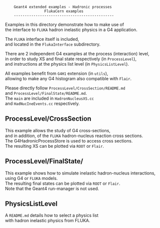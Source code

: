 
        Geant4 extended examples - Hadronic processes
                      FlukaCern examples
        ----------------------------------------------

 Examples in this directory demonstrate how to make use of  
 the interface to `FLUKA` hadron inelastic physics in a G4 application.  
 
 The `FLUKA` interface itself is included,   
 and located in the `FlukaInterface` subdirectory.    
   
 There are 2 independent G4 examples at the process (interaction) level,   
 in order to study XS and final state respectively (in `ProcessLevel`),   
 and instructions at the physics list level (in `PhysicsListLevel`).  
 
 All examples benefit from `G4H1` extension (in `utils`),   
 allowing to make any G4 histogram also compatible with `Flair`.  
 
 Please directly follow `ProcessLevel/CrossSection/README.md`    
 and `ProcessLevel/FinalState/README.md`.  
 The `main` are included in `HadronNucleusXS.cc`   
 and `HadNucIneEvents.cc` respectively.    


ProcessLevel/CrossSection
------

This example allows the study of G4 cross-sections,   
and in addition, of the `FLUKA` hadron-nucleus reaction cross sections.  
The G4HadronicProcessStore is used to access cross sections.  
The resulting XS can be plotted via `ROOT` or `Flair`.  


ProcessLevel/FinalState/
------

This example shows how to simulate inelastic hadron-nucleus interactions,  
using G4 or `FLUKA` models.  
The resulting final states can be plotted via `ROOT` or `Flair`.  
Note that the Geant4 run-manager is not used.  


PhysicsListLevel
------

A `README.md` details how to select a physics list   
with hadron inelastic physics from FLUKA.
